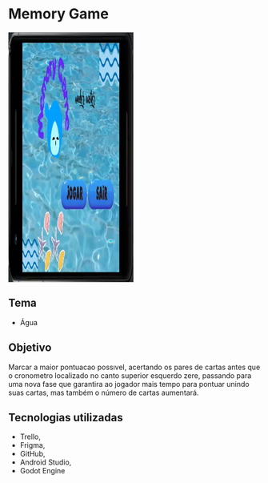 # Memory Game

<img align="center" height="500" width="250" src="/image/jogodamemoria.png">

## Tema
- Água

##  Objetivo

Marcar a maior pontuacao possıvel, acertando os pares de cartas antes que o cronometro localizado no canto superior esquerdo zere, passando para uma nova fase que garantira ao jogador mais tempo para pontuar unindo suas cartas, mas também o número de cartas aumentará.

## Tecnologias utilizadas

- Trello, 
- Frigma, 
- GitHub, 
- Android Studio,
- Godot Engine



